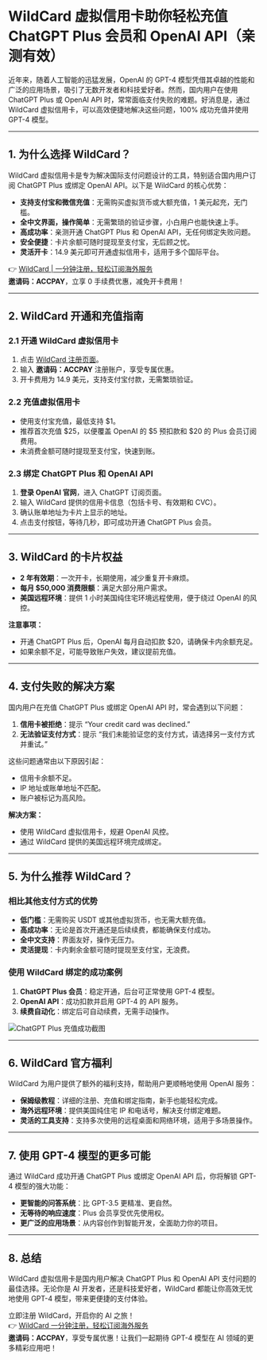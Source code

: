 # WildCard 虚拟信用卡助你轻松充值 ChatGPT Plus 会员和 OpenAI API（亲测有效）

近年来，随着人工智能的迅猛发展，OpenAI 的 GPT-4 模型凭借其卓越的性能和广泛的应用场景，吸引了无数开发者和科技爱好者。然而，国内用户在使用 ChatGPT Plus 或 OpenAI API 时，常常面临支付失败的难题。好消息是，通过 WildCard 虚拟信用卡，可以高效便捷地解决这些问题，100% 成功充值并使用 GPT-4 模型。

---

## 1. 为什么选择 WildCard？

WildCard 虚拟信用卡是专为解决国际支付问题设计的工具，特别适合国内用户订阅 ChatGPT Plus 或绑定 OpenAI API。以下是 WildCard 的核心优势：

- **支持支付宝和微信充值**：无需购买虚拟货币或大额充值，1 美元起充，无门槛。
- **全中文界面，操作简单**：无需繁琐的验证步骤，小白用户也能快速上手。
- **高成功率**：亲测开通 ChatGPT Plus 和 OpenAI API，无任何绑定失败问题。
- **安全便捷**：卡片余额可随时提现至支付宝，无后顾之忧。
- **灵活开卡**：14.9 美元即可开通虚拟信用卡，适用于多个国际平台。

👉 [WildCard | 一分钟注册，轻松订阅海外服务](https://bit.ly/bewildcard)  
**邀请码：ACCPAY**，立享 0 手续费优惠，减免开卡费用！

---

## 2. WildCard 开通和充值指南

### 2.1 开通 WildCard 虚拟信用卡

1. 点击 [WildCard 注册页面](https://bit.ly/bewildcard)。
2. 输入 **邀请码：ACCPAY** 注册账户，享受专属优惠。
3. 开卡费用为 14.9 美元，支持支付宝付款，无需繁琐验证。

### 2.2 充值虚拟信用卡

- 使用支付宝充值，最低支持 $1。
- 推荐首次充值 $25，以便覆盖 OpenAI 的 $5 预扣款和 $20 的 Plus 会员订阅费用。
- 未消费金额可随时提现至支付宝，快速到账。

### 2.3 绑定 ChatGPT Plus 和 OpenAI API

1. **登录 OpenAI 官网**，进入 ChatGPT 订阅页面。
2. 输入 WildCard 提供的信用卡信息（包括卡号、有效期和 CVC）。
3. 确认账单地址为卡片上显示的地址。
4. 点击支付按钮，等待几秒，即可成功开通 ChatGPT Plus 会员。

---

## 3. WildCard 的卡片权益

- **2 年有效期**：一次开卡，长期使用，减少重复开卡麻烦。
- **每月 $50,000 消费限额**：满足大部分用户需求。
- **美国远程环境**：提供 1 小时美国纯住宅环境远程使用，便于绕过 OpenAI 的风控。

**注意事项：**
- 开通 ChatGPT Plus 后，OpenAI 每月自动扣款 $20，请确保卡内余额充足。
- 如果余额不足，可能导致账户失效，建议提前充值。

---

## 4. 支付失败的解决方案

国内用户在充值 ChatGPT Plus 或绑定 OpenAI API 时，常会遇到以下问题：

1. **信用卡被拒绝**：提示 “Your credit card was declined.”
2. **无法验证支付方式**：提示 “我们未能验证您的支付方式，请选择另一支付方式并重试。”

这些问题通常由以下原因引起：

- 信用卡余额不足。
- IP 地址或账单地址不匹配。
- 账户被标记为高风险。

**解决方案：**
- 使用 WildCard 虚拟信用卡，规避 OpenAI 风控。
- 通过 WildCard 提供的美国远程环境完成绑定。

---

## 5. 为什么推荐 WildCard？

### 相比其他支付方式的优势

- **低门槛**：无需购买 USDT 或其他虚拟货币，也无需大额充值。
- **高成功率**：无论是首次开通还是后续续费，都能确保支付成功。
- **全中文支持**：界面友好，操作无压力。
- **灵活提现**：卡内剩余金额可随时提现至支付宝，无浪费。

### 使用 WildCard 绑定的成功案例

1. **ChatGPT Plus 会员**：稳定开通，后台可正常使用 GPT-4 模型。
2. **OpenAI API**：成功扣款并启用 GPT-4 的 API 服务。
3. **续费自动化**：绑定后可自动续费，无需手动操作。

![ChatGPT Plus 充值成功截图](https://cdn.31du.cn/images/2023/08/05/0Exvc.jpg)

---

## 6. WildCard 官方福利

WildCard 为用户提供了额外的福利支持，帮助用户更顺畅地使用 OpenAI 服务：

- **保姆级教程**：详细的注册、充值和绑定指南，新手也能轻松完成。
- **海外远程环境**：提供美国纯住宅 IP 和电话号，解决支付绑定难题。
- **灵活的工具支持**：支持多次使用的远程桌面和网络环境，适用于多场景操作。

---

## 7. 使用 GPT-4 模型的更多可能

通过 WildCard 成功开通 ChatGPT Plus 或绑定 OpenAI API 后，你将解锁 GPT-4 模型的强大功能：

- **更智能的问答系统**：比 GPT-3.5 更精准、更自然。
- **无等待的响应速度**：Plus 会员享受优先使用权。
- **更广泛的应用场景**：从内容创作到智能开发，全面助力你的项目。

---

## 8. 总结

WildCard 虚拟信用卡是国内用户解决 ChatGPT Plus 和 OpenAI API 支付问题的最佳选择。无论你是 AI 开发者，还是科技爱好者，WildCard 都能让你高效无忧地使用 GPT-4 模型，带来更便捷的支付体验。

立即注册 WildCard，开启你的 AI 之旅！  
👉 [WildCard 一分钟注册，轻松订阅海外服务](https://bit.ly/bewildcard)  
**邀请码：ACCPAY**，享受专属优惠！让我们一起期待 GPT-4 模型在 AI 领域的更多精彩应用吧！
